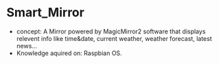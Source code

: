 # Smart_Mirror
- concept: A Mirror powered by MagicMirror2 software that displays relevent info like time&date, current weather, weather forecast, latest news...
- Knowledge aquired on: Raspbian OS.
